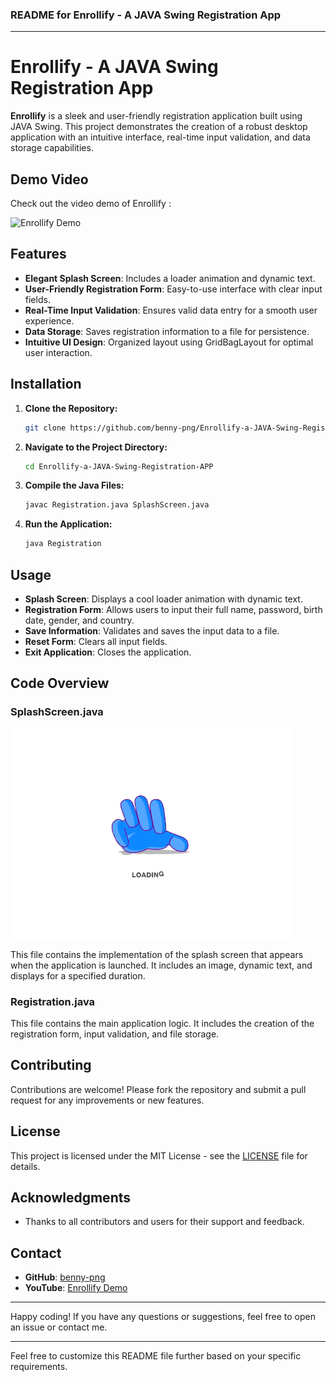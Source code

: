 ### README for Enrollify - A JAVA Swing Registration App

---

# Enrollify - A JAVA Swing Registration App

**Enrollify** is a sleek and user-friendly registration application built using JAVA Swing. This project demonstrates the creation of a robust desktop application with an intuitive interface, real-time input validation, and data storage capabilities. 


## Demo Video

Check out the video demo of Enrollify :

![Enrollify Demo](https://github.com/benny-png/Enrollify-a-JAVA-Swing-Registration-APP/blob/main/JAVA%20(1).gif)

## Features

- **Elegant Splash Screen**: Includes a loader animation and dynamic text.
- **User-Friendly Registration Form**: Easy-to-use interface with clear input fields.
- **Real-Time Input Validation**: Ensures valid data entry for a smooth user experience.
- **Data Storage**: Saves registration information to a file for persistence.
- **Intuitive UI Design**: Organized layout using GridBagLayout for optimal user interaction.

## Installation

1. **Clone the Repository:**
   ```sh
   git clone https://github.com/benny-png/Enrollify-a-JAVA-Swing-Registration-APP.git
   ```
2. **Navigate to the Project Directory:**
   ```sh
   cd Enrollify-a-JAVA-Swing-Registration-APP
   ```
3. **Compile the Java Files:**
   ```sh
   javac Registration.java SplashScreen.java
   ```
4. **Run the Application:**
   ```sh
   java Registration
   ```

## Usage

- **Splash Screen**: Displays a cool loader animation with dynamic text.
- **Registration Form**: Allows users to input their full name, password, birth date, gender, and country.
- **Save Information**: Validates and saves the input data to a file.
- **Reset Form**: Clears all input fields.
- **Exit Application**: Closes the application.

## Code Overview

### SplashScreen.java

![Enrollify Demo](https://github.com/benny-png/Enrollify-a-JAVA-Swing-Registration-APP/blob/main/loader.gif)

This file contains the implementation of the splash screen that appears when the application is launched. It includes an image, dynamic text, and displays for a specified duration.

### Registration.java

This file contains the main application logic. It includes the creation of the registration form, input validation, and file storage.

## Contributing

Contributions are welcome! Please fork the repository and submit a pull request for any improvements or new features.

## License

This project is licensed under the MIT License - see the [LICENSE](LICENSE) file for details.

## Acknowledgments

- Thanks to all contributors and users for their support and feedback.

## Contact

- **GitHub**: [benny-png](https://github.com/benny-png)
- **YouTube**: [Enrollify Demo](https://youtu.be/qL3lIjEw_d4)

---

Happy coding! If you have any questions or suggestions, feel free to open an issue or contact me.

---

Feel free to customize this README file further based on your specific requirements.

